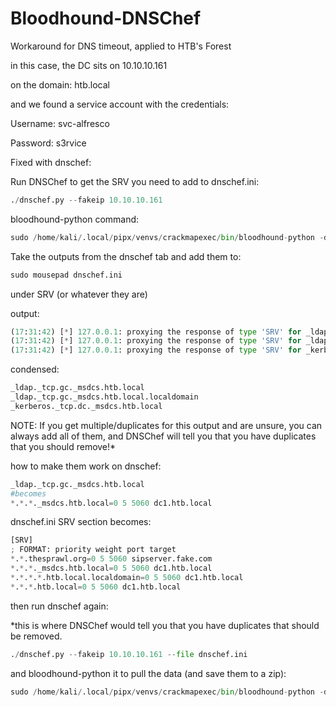 # Bloodhound-DNSChef
Workaround for DNS timeout, applied to HTB's Forest

in this case, the DC sits on 10.10.10.161


on the domain: htb.local


and we found a service account with the credentials:

Username: svc-alfresco

Password: s3rvice


Fixed with dnschef:

Run DNSChef to get the SRV you need to add to dnschef.ini:

```python
./dnschef.py --fakeip 10.10.10.161
```

bloodhound-python command:

```python
sudo /home/kali/.local/pipx/venvs/crackmapexec/bin/bloodhound-python -d htb.local -u 'svc-alfresco' -p 's3rvice' -ns 127.0.0.1 -c all --zip
```

Take the outputs from the dnschef tab and add them to:

```python
sudo mousepad dnschef.ini
```

under SRV (or whatever they are)

output:

```python
(17:31:42) [*] 127.0.0.1: proxying the response of type 'SRV' for _ldap._tcp.gc._msdcs.htb.local
(17:31:42) [*] 127.0.0.1: proxying the response of type 'SRV' for _ldap._tcp.gc._msdcs.htb.local.localdomain
(17:31:42) [*] 127.0.0.1: proxying the response of type 'SRV' for _kerberos._tcp.dc._msdcs.htb.local
```

condensed:

```python
_ldap._tcp.gc._msdcs.htb.local
_ldap._tcp.gc._msdcs.htb.local.localdomain
_kerberos._tcp.dc._msdcs.htb.local
```
NOTE: If you get multiple/duplicates for this output and are unsure, you can always add all of them, and DNSChef will tell you that you have duplicates that you should remove!*

how to make them work on dnschef:

```python
_ldap._tcp.gc._msdcs.htb.local
#becomes
*.*.*._msdcs.htb.local=0 5 5060 dc1.htb.local
```

dnschef.ini SRV section becomes:
```python
[SRV]
; FORMAT: priority weight port target
*.*.thesprawl.org=0 5 5060 sipserver.fake.com
*.*.*._msdcs.htb.local=0 5 5060 dc1.htb.local
*.*.*.*.htb.local.localdomain=0 5 5060 dc1.htb.local
*.*.*.htb.local=0 5 5060 dc1.htb.local
```

then run dnschef again:

*this is where DNSChef would tell you that you have duplicates that should be removed.

```python
./dnschef.py --fakeip 10.10.10.161 --file dnschef.ini
```

and bloodhound-python it to pull the data (and save them to a zip):

```python
sudo /home/kali/.local/pipx/venvs/crackmapexec/bin/bloodhound-python -d htb.local -u 'svc-alfresco' -p 's3rvice' -ns 127.0.0.1 -c all --zip
```
